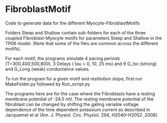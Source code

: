 # FibroblastMotif
Code to generate data for the different Myocyte-FibroblastMotifs

Folders Steep and Shallow contain sub-folders for each of the three coupled Fibroblast-Myocyte motifs for parameters Steep and Shallow in the TP06 model.
(Note that some of the files are common across the different motifs).

For each motif, the programs simulate 4 pacing periods (T=300,400,500,600), 3 Delays ( tau = 0, 10, 25 ms) and 9 G_loc (strong) and G_Long (weak) conductance values.

To run the program for a given motif and restitution slope, first run MakeFolder.py followed by Run_script.py

The programs here are for the case where the Fibroblasts have a resting membrane potential of -24.5 mV. The resting membrane potential of the fibroblast can be changed by
shifting the gating variable voltage dependence of the time dependent potassium current as described in Jacquemet et al (Am. J. Physiol. Circ. Physiol. 294, H2040–H2052 ,2008).




  
